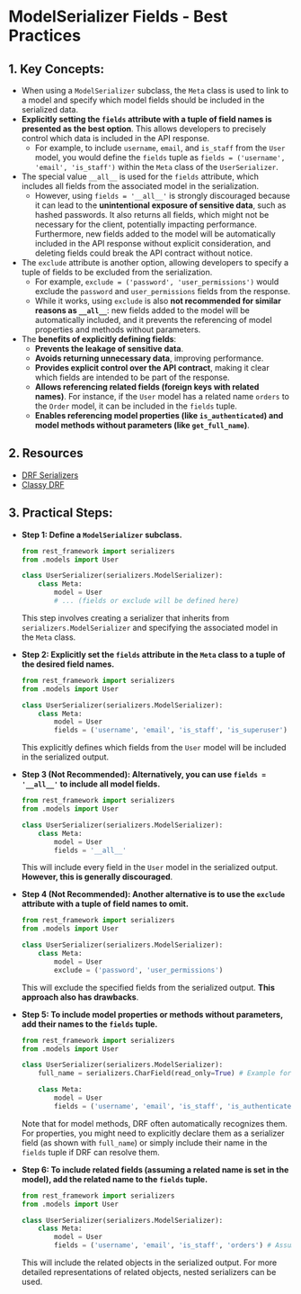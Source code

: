 # ModelSerializer Fields - Best Practices

## 1. Key Concepts:

- When using a `ModelSerializer` subclass, the `Meta` class is used to link to a model and specify which model fields should be included in the serialized data.
- **Explicitly setting the `fields` attribute with a tuple of field names is presented as the best option**. This allows developers to precisely control which data is included in the API response.
  - For example, to include `username`, `email`, and `is_staff` from the `User` model, you would define the `fields` tuple as `fields = ('username', 'email', 'is_staff')` within the `Meta` class of the `UserSerializer`.
- The special value `__all__` is used for the `fields` attribute, which includes all fields from the associated model in the serialization.
  - However, using `fields = '__all__'` is strongly discouraged because it can lead to the **unintentional exposure of sensitive data**, such as hashed passwords. It also returns all fields, which might not be necessary for the client, potentially impacting performance. Furthermore, new fields added to the model will be automatically included in the API response without explicit consideration, and deleting fields could break the API contract without notice.
- The `exclude` attribute is another option, allowing developers to specify a tuple of fields to be excluded from the serialization.
  - For example, `exclude = ('password', 'user_permissions')` would exclude the `password` and `user_permissions` fields from the response.
  - While it works, using `exclude` is also **not recommended for similar reasons as `__all__`**: new fields added to the model will be automatically included, and it prevents the referencing of model properties and methods without parameters.
- The **benefits of explicitly defining fields**:
  - **Prevents the leakage of sensitive data**.
  - **Avoids returning unnecessary data**, improving performance.
  - **Provides explicit control over the API contract**, making it clear which fields are intended to be part of the response.
  - **Allows referencing related fields (foreign keys with related names)**. For instance, if the `User` model has a related name `orders` to the `Order` model, it can be included in the `fields` tuple.
  - **Enables referencing model properties (like `is_authenticated`) and model methods without parameters (like `get_full_name`)**.

## 2. Resources

- [DRF Serializers](https://www.django-rest-framework.org/api-guide/serializers/)
- [Classy DRF](https://www.cdrf.co/)

## 3. Practical Steps:

- **Step 1: Define a `ModelSerializer` subclass.**

  ```python
  from rest_framework import serializers
  from .models import User

  class UserSerializer(serializers.ModelSerializer):
      class Meta:
          model = User
          # ... (fields or exclude will be defined here)
  ```

  This step involves creating a serializer that inherits from `serializers.ModelSerializer` and specifying the associated model in the `Meta` class.

- **Step 2: Explicitly set the `fields` attribute in the `Meta` class to a tuple of the desired field names.**

  ```python
  from rest_framework import serializers
  from .models import User

  class UserSerializer(serializers.ModelSerializer):
      class Meta:
          model = User
          fields = ('username', 'email', 'is_staff', 'is_superuser')
  ```

  This explicitly defines which fields from the `User` model will be included in the serialized output.

- **Step 3 (Not Recommended): Alternatively, you can use `fields = '__all__'` to include all model fields.**

  ```python
  from rest_framework import serializers
  from .models import User

  class UserSerializer(serializers.ModelSerializer):
      class Meta:
          model = User
          fields = '__all__'
  ```

  This will include every field in the `User` model in the serialized output. **However, this is generally discouraged**.

- **Step 4 (Not Recommended): Another alternative is to use the `exclude` attribute with a tuple of field names to omit.**

  ```python
  from rest_framework import serializers
  from .models import User

  class UserSerializer(serializers.ModelSerializer):
      class Meta:
          model = User
          exclude = ('password', 'user_permissions')
  ```

  This will exclude the specified fields from the serialized output. **This approach also has drawbacks**.

- **Step 5: To include model properties or methods without parameters, add their names to the `fields` tuple.**

  ```python
  from rest_framework import serializers
  from .models import User

  class UserSerializer(serializers.ModelSerializer):
      full_name = serializers.CharField(read_only=True) # Example for a property (can also be a method)

      class Meta:
          model = User
          fields = ('username', 'email', 'is_staff', 'is_authenticated', 'full_name')
  ```

  Note that for model methods, DRF often automatically recognizes them. For properties, you might need to explicitly declare them as a serializer field (as shown with `full_name`) or simply include their name in the `fields` tuple if DRF can resolve them.

- **Step 6: To include related fields (assuming a related name is set in the model), add the related name to the `fields` tuple.**

  ```python
  from rest_framework import serializers
  from .models import User

  class UserSerializer(serializers.ModelSerializer):
      class Meta:
          model = User
          fields = ('username', 'email', 'is_staff', 'orders') # Assuming User model has a related_name='orders' to another model
  ```

  This will include the related objects in the serialized output. For more detailed representations of related objects, nested serializers can be used.
